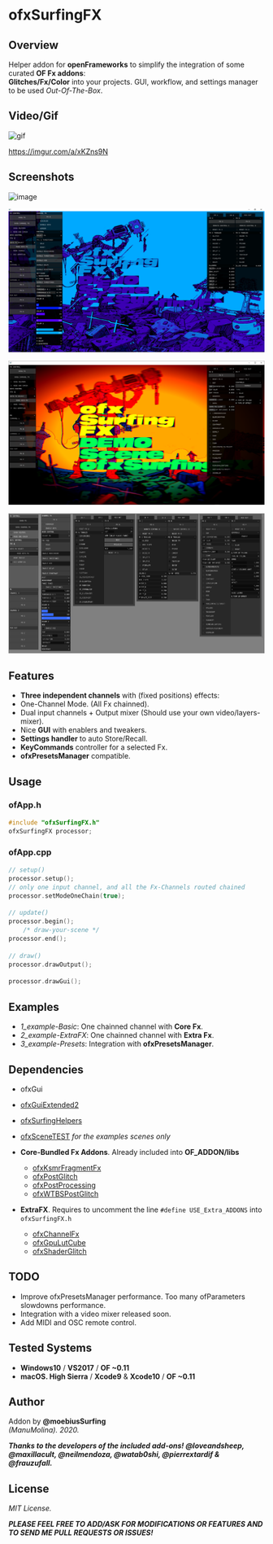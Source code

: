 # ofxSurfingFX 

## Overview
Helper addon for **openFrameworks** to simplify the integration of some curated **OF Fx addons**:  
**Glitches/Fx/Color** into your projects. GUI, workflow, and settings manager to be used *Out-Of-The-Box*.  

## Video/Gif

![gif](/readme_images/ofxSurfingFX.gif?raw=true "gif")  

https://imgur.com/a/xKZns9N

## Screenshots

![image](/readme_images/1_example-Basic.PNG?raw=true "image")  

![image](/readme_images/2_example-ExtraFX.PNG?raw=true "image")  

![image](/readme_images/2_example-ExtraFXb.PNG?raw=true "image")  

![image](/readme_images/ofxSurfingFX_FullGui.jpg?raw=true "image")  

## Features
* **Three independent channels** with (fixed positions) effects:
 * One-Channel Mode. (All Fx chainned).
 * Dual input channels + Output mixer (Should use your own video/layers-mixer).
* Nice **GUI** with enablers and tweakers.
* **Settings handler** to auto Store/Recall.
* **KeyCommands** controller for a selected Fx.
* **ofxPresetsManager** compatible.

## Usage

### ofApp.h
```c++
#include "ofxSurfingFX.h"
ofxSurfingFX processor;
```

### ofApp.cpp
```c++
// setup()
processor.setup();
// only one input channel, and all the Fx-Channels routed chained
processor.setModeOneChain(true);

// update()
processor.begin();
    /* draw-your-scene */
processor.end();

// draw()
processor.drawOutput();

processor.drawGui();
```

## Examples
- _1_example-Basic_: One chainned channel with **Core Fx**.  
- _2_example-ExtraFX_: One chainned channel with **Extra Fx**.  
- _3_example-Presets_: Integration with **ofxPresetsManager**.

## Dependencies
* ofxGui
* [ofxGuiExtended2](https://github.com/moebiussurfing/ofxGuiExtended2)
* [ofxSurfingHelpers](https://github.com/moebiussurfing/ofxSurfingHelpers)
* [ofxSceneTEST](https://github.com/moebiussurfing/ofxSceneTEST) *for the examples scenes only*

* **Core-Bundled Fx Addons**. Already included into **OF_ADDON/libs**
  * [ofxKsmrFragmentFx](https://github.com/loveandsheep/ofxKsmrFragmentFx)
  * [ofxPostGlitch](https://github.com/maxillacult/ofxPostGlitch)
  * [ofxPostProcessing](https://github.com/neilmendoza/ofxPostProcessing)
  * [ofxWTBSPostGlitch](https://github.com/watab0shi/ofxWTBSPostGlitch)

* **ExtraFX**. Requires to uncomment the line ```#define USE_Extra_ADDONS``` into ```ofxSurfingFX.h```
  * [ofxChannelFx](https://github.com/moebiussurfing/ofxChannelFx)
  * [ofxGpuLutCube](https://github.com/moebiussurfing/ofxGpuLutCube)
  * [ofxShaderGlitch](https://github.com/pierrextardif/ofxShaderGlitch)

## TODO
- Improve ofxPresetsManager performance. Too many ofParameters slowdowns performance. 
- Integration with a video mixer released soon.
- Add MIDI and OSC remote control. 

## Tested Systems
- **Windows10** / **VS2017** / **OF ~0.11**
- **macOS. High Sierra** / **Xcode9** & **Xcode10** / **OF ~0.11**

## Author
Addon by **@moebiusSurfing**  
*(ManuMolina). 2020.*

**_Thanks to the developers of the included add-ons! @loveandsheep, @maxillacult, @neilmendoza, @watab0shi, @pierrextardif & @frauzufall._**

## License
*MIT License.*

**_PLEASE FEEL FREE TO ADD/ASK FOR MODIFICATIONS OR FEATURES AND TO SEND ME PULL REQUESTS OR ISSUES!_**